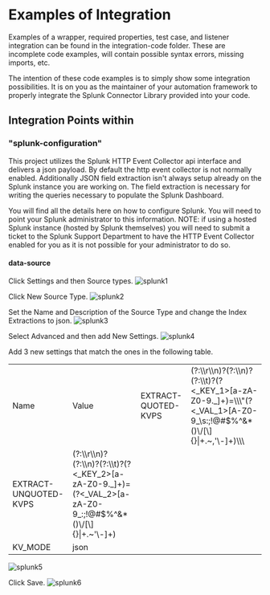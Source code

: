 
<h1>Examples of Integration</h1>

Examples of a wrapper, required properties, test case, and listener integration can be found in the integration-code folder. These are incomplete code examples, will contain possible syntax errors, missing imports, etc.

The intention of these code examples is to simply show some integration possibilities. It is on you as the maintainer of your automation framework to properly integrate the Splunk Connector Library provided into your code.

<h2>Integration Points within <integration-examples> </h2>

<h3>"splunk-configuration"</h1>
This project utilizes the Splunk HTTP Event Collector api interface and delivers a json payload.  By default the http event collector is not normally enabled.  Additionally JSON field extraction isn't always setup already on the Splunk instance you are working on.  The field extraction is necessary for writing the queries necessary to populate the Splunk Dashboard.  

You will find all the details here on how to configure Splunk.  You will need to point your Splunk administrator to this information.  NOTE: if using a hosted Splunk instance (hosted by Splunk themselves) you will need to submit a ticket to the Splunk Support Department to have the HTTP Event Collector enabled for you as it is not possible for your administrator to do so.

<h4>data-source</h4>

Click Settings and then Source types.
![splunk1](https://github.com/undertow1984/SplunkAutomationFrameworkIntegration/assets/12835715/836b2621-60e6-499d-a4da-813341ec3c5f)


Click New Source Type.
![splunk2](https://github.com/undertow1984/SplunkAutomationFrameworkIntegration/assets/12835715/8401af7e-ecc6-46b8-ba12-4ecdeeb2424f)


Set the Name and Description of the Source Type and change the Index Extractions to json.
![splunk3](https://github.com/undertow1984/SplunkAutomationFrameworkIntegration/assets/12835715/897422f4-bd9d-44b5-ba3a-cfc4fa278637)


Select Advanced and then add New Settings.
![splunk4](https://github.com/undertow1984/SplunkAutomationFrameworkIntegration/assets/12835715/60219556-05c5-42b9-b62b-5bde686e0588)


Add 3 new settings that match the ones in the following table.

<table>
<tr>
<td>Name</td>
<td>Value</td>
<td>EXTRACT-QUOTED-KVPS</td>
<td>(?:\\r\\n)?(?:\\n)?(?:\\t)?(?<_KEY_1>[a-zA-Z0-9._]+)=\\\"(?<_VAL_1>[A-Z0-9_\s:;!@#$%^&*()\/[\]{}|+.~,'\-]+)\\\</td>
</tr>
<tr>
<td>EXTRACT-UNQUOTED-KVPS</td>
<td>(?:\\r\\n)?(?:\\n)?(?:\\t)?(?<_KEY_2>[a-zA-Z0-9._]+)=(?<_VAL_2>[a-zA-Z0-9_:;!@#$%^&*()\/[\]{}|+.~'\-]+)</td>
</tr>
<tr>
<td>KV_MODE</td>
<td>json</td>
</tr>
</table>

![splunk5](https://github.com/undertow1984/SplunkAutomationFrameworkIntegration/assets/12835715/42be5c61-e72f-41b0-a861-a0cc4a7836a1)

Click Save.
![splunk6](https://github.com/undertow1984/SplunkAutomationFrameworkIntegration/assets/12835715/be0c0be1-51cb-4aba-877a-157945a78efb)

